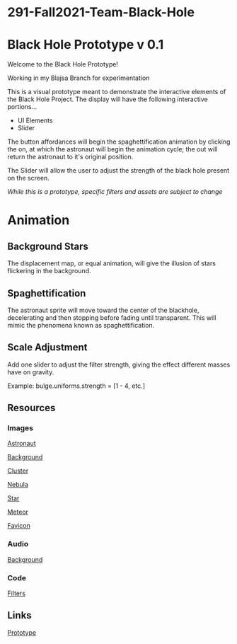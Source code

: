 # 291-Fall2021-Team-Black-Hole
# Black Hole Prototype v 0.1
Welcome to the Black Hole Prototype!

Working in my Blajsa Branch for experimentation

This is a visual prototype meant to demonstrate the interactive elements of the Black Hole Project. The display will have the following interactive portions...
- UI Elements
- Slider

The button affordances will begin the spaghettification animation by clicking the on, at which the astronaut will begin the animation cycle; the out will return the astronaut to it's original position. 

The Slider will allow the user to adjust the strength of the black hole present on the screen. 

*While this is a prototype, specific filters and assets are subject to change*

# Animation

## Background Stars
The displacement map, or equal animation, will give the illusion of stars flickering in the background.

## Spaghettification
The astronaut sprite will move toward the center of the blackhole, decelerating and then stopping before fading until transparent. This will mimic the phenomena known as spaghettification.

## Scale Adjustment
Add one slider to adjust the filter strength, giving the effect different masses have on gravity.

Example: bulge.uniforms.strength = [1 - 4, etc.]

## Resources
### Images
[Astronaut](https://pngimg.com/uploads/astronaut/astronaut_PNG66.png)

[Background](https://unsplash.com/photos/uhjiu8FjnsQ)

[Cluster](https://giphy.com/stickers/galaxy-space-gif-j5QUSpXVuwtr2)

[Nebula](https://pngtree.com/back/down?id=MTIwNjU1MQ==&type=1&time=1637788235&token=MTg1NzkzMDkzZjVmZTJkN2U0MDUyOThkZWE0NWJiMzA=)

[Star](https://www.freeiconspng.com/downloadimg/634)

[Meteor](https://www.pngplay.com/image/69268)

[Favicon](https://www.transparentpng.com/download/black-hole-_247.html)

### Audio
[Background](https://www.zapsplat.com/music/deep-space-outer-space-ambience-rotating-planet-close-by-1/)

### Code
[Filters](https://www.npmjs.com/package/pixi-filters)

## Links
[Prototype](https://blackhole-proto.netlify.app)
